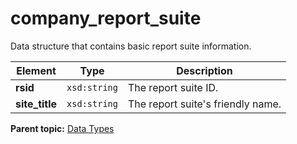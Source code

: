 # company\_report\_suite

Data structure that contains basic report suite information.

|Element|Type|Description|
|-------|----|-----------|
|**rsid** |`xsd:string` | The report suite ID. |
|**site\_title** |`xsd:string` | The report suite's friendly name. |

**Parent topic:** [Data Types](../data_types/c_datatypes.md)


